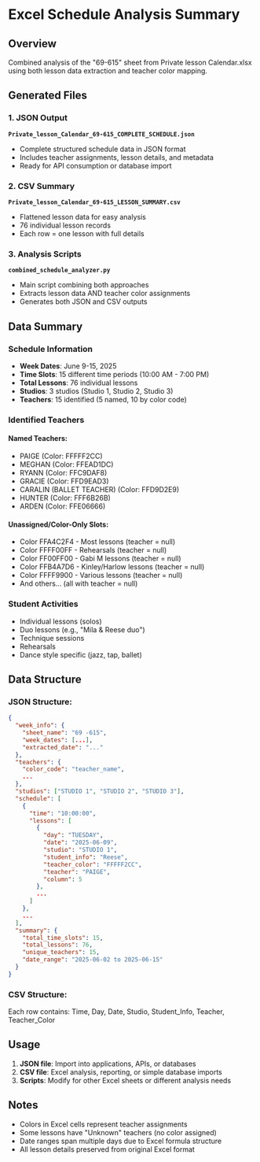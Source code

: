 # Excel Schedule Analysis Summary

## Overview
Combined analysis of the "69-615" sheet from Private lesson Calendar.xlsx using both lesson data extraction and teacher color mapping.

## Generated Files

### 1. JSON Output
**`Private_lesson_Calendar_69-615_COMPLETE_SCHEDULE.json`**
- Complete structured schedule data in JSON format
- Includes teacher assignments, lesson details, and metadata
- Ready for API consumption or database import

### 2. CSV Summary
**`Private_lesson_Calendar_69-615_LESSON_SUMMARY.csv`**
- Flattened lesson data for easy analysis
- 76 individual lesson records
- Each row = one lesson with full details

### 3. Analysis Scripts
**`combined_schedule_analyzer.py`**
- Main script combining both approaches
- Extracts lesson data AND teacher color assignments
- Generates both JSON and CSV outputs

## Data Summary

### Schedule Information
- **Week Dates**: June 9-15, 2025
- **Time Slots**: 15 different time periods (10:00 AM - 7:00 PM)
- **Total Lessons**: 76 individual lessons
- **Studios**: 3 studios (Studio 1, Studio 2, Studio 3)
- **Teachers**: 15 identified (5 named, 10 by color code)

### Identified Teachers
#### Named Teachers:
- PAIGE (Color: FFFFF2CC)
- MEGHAN (Color: FFEAD1DC)
- RYANN (Color: FFC9DAF8)
- GRACIE (Color: FFD9EAD3)
- CARALIN (BALLET TEACHER) (Color: FFD9D2E9)
- HUNTER (Color: FFF6B26B)
- ARDEN (Color: FFE06666)

#### Unassigned/Color-Only Slots:
- Color FFA4C2F4 - Most lessons (teacher = null)
- Color FFFF00FF - Rehearsals (teacher = null)
- Color FF00FF00 - Gabi M lessons (teacher = null)
- Color FFB4A7D6 - Kinley/Harlow lessons (teacher = null)
- Color FFFF9900 - Various lessons (teacher = null)
- And others... (all with teacher = null)

### Student Activities
- Individual lessons (solos)
- Duo lessons (e.g., "Mila & Reese duo")
- Technique sessions
- Rehearsals
- Dance style specific (jazz, tap, ballet)

## Data Structure

### JSON Structure:
```json
{
  "week_info": {
    "sheet_name": "69 -615",
    "week_dates": [...],
    "extracted_date": "..."
  },
  "teachers": {
    "color_code": "teacher_name",
    ...
  },
  "studios": ["STUDIO 1", "STUDIO 2", "STUDIO 3"],
  "schedule": [
    {
      "time": "10:00:00",
      "lessons": [
        {
          "day": "TUESDAY",
          "date": "2025-06-09",
          "studio": "STUDIO 1",
          "student_info": "Reese",
          "teacher_color": "FFFFF2CC",
          "teacher": "PAIGE",
          "column": 5
        },
        ...
      ]
    },
    ...
  ],
  "summary": {
    "total_time_slots": 15,
    "total_lessons": 76,
    "unique_teachers": 15,
    "date_range": "2025-06-02 to 2025-06-15"
  }
}
```

### CSV Structure:
Each row contains: Time, Day, Date, Studio, Student_Info, Teacher, Teacher_Color

## Usage
1. **JSON file**: Import into applications, APIs, or databases
2. **CSV file**: Excel analysis, reporting, or simple database imports
3. **Scripts**: Modify for other Excel sheets or different analysis needs

## Notes
- Colors in Excel cells represent teacher assignments
- Some lessons have "Unknown" teachers (no color assigned)
- Date ranges span multiple days due to Excel formula structure
- All lesson details preserved from original Excel format

